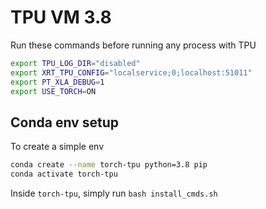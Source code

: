 # TPU VM 3.8

Run these commands before running any process with TPU
```bash
export TPU_LOG_DIR="disabled"
export XRT_TPU_CONFIG="localservice;0;localhost:51011"
export PT_XLA_DEBUG=1
export USE_TORCH=ON
```

## Conda env setup

To create a simple env
```bash
conda create --name torch-tpu python=3.8 pip
conda activate torch-tpu
```

Inside `torch-tpu`, simply run `bash install_cmds.sh`